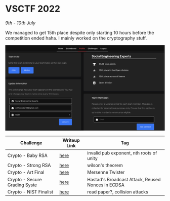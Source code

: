 # VSCTF 2022

<em>9th - 10th July </em>

We managed to get 15th place despite only starting 10 hours before the competition ended haha. I mainly worked on the cryptography stuff.

![score](./images/score.png)

| Challenge                     | Writeup Link                           | Tag                                               |
| ----------------------------- | -------------------------------------- | ------------------------------------------------- |
| Crypto - Baby RSA             | [here](./BabyRSA.md)                   | invalid pub exponent, nth roots of unity          |
| Crypto - Strong RSA           | [here](./strongRSA.md)                 | wilson's theorem                                  |
| Crypto - Art Final            | [here](./Art%20Final.md)               | Mersenne Twister                                  |
| Crypto - Secure Grading Syste | [here](./Secure%20Grading%20System.md) | Hastad's Broadcast Attack, Reused Nonces in ECDSA |
| Crypto - NIST Finalist        | [here](./NIST%20Finalist.md)           | read paper?, collision attacks                    |
